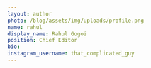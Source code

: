 ```yaml
---
layout: author
photo: /blog/assets/img/uploads/profile.png
name: rahul
display_name: Rahul Gogoi
position: Chief Editor
bio: 
instagram_username: that_complicated_guy
---
```



